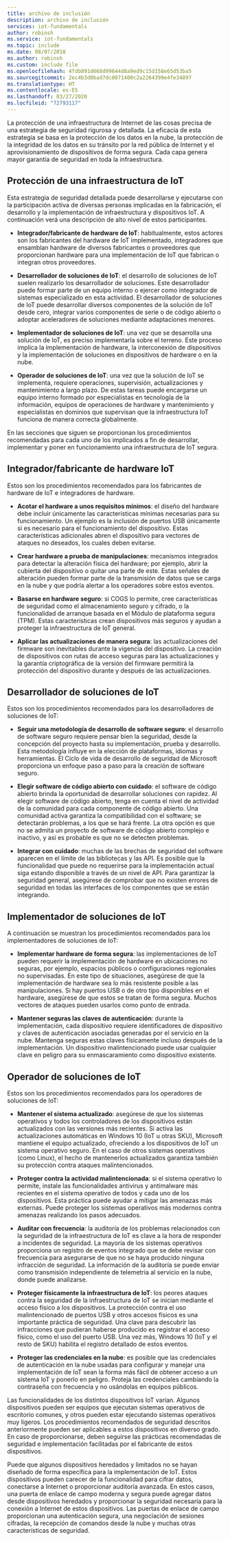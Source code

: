 ```yaml
---
title: archivo de inclusión
description: archivo de inclusión
services: iot-fundamentals
author: robinsh
ms.service: iot-fundamentals
ms.topic: include
ms.date: 08/07/2018
ms.author: robinsh
ms.custom: include file
ms.openlocfilehash: 4fdb891d668d99644d8a9ed9c15d158e65d53ba5
ms.sourcegitcommit: 2ec4b3d0bad7dc0071400c2a2264399e4fe34897
ms.translationtype: HT
ms.contentlocale: es-ES
ms.lasthandoff: 03/27/2020
ms.locfileid: "72793117"
---
```

La protección de una infraestructura de Internet de las cosas precisa de una estrategia de seguridad rigurosa y detallada. La eficacia de esta estrategia se basa en la protección de los datos en la nube, la protección de la integridad de los datos en su tránsito por la red pública de Internet y el aprovisionamiento de dispositivos de forma segura. Cada capa genera mayor garantía de seguridad en toda la infraestructura.

## <a name="secure-an-iot-infrastructure"></a>Protección de una infraestructura de IoT

Esta estrategia de seguridad detallada puede desarrollarse y ejecutarse con la participación activa de diversas personas implicadas en la fabricación, el desarrollo y la implementación de infraestructura y dispositivos IoT. A continuación verá una descripción de alto nivel de estos participantes.

* **Integrador/fabricante de hardware de IoT**: habitualmente, estos actores son los fabricantes del hardware de IoT implementado, integradores que ensamblan hardware de diversos fabricantes o proveedores que proporcionan hardware para una implementación de IoT que fabrican o integran otros proveedores.

* **Desarrollador de soluciones de IoT**: el desarrollo de soluciones de IoT suelen realizarlo los desarrollador de soluciones. Este desarrollador puede formar parte de un equipo interno o ejercer como integrador de sistemas especializado en esta actividad. El desarrollador de soluciones de IoT puede desarrollar diversos componentes de la solución de IoT desde cero, integrar varios componentes de serie o de código abierto o adoptar aceleradores de soluciones mediante adaptaciones menores.

* **Implementador de soluciones de IoT**: una vez que se desarrolla una solución de IoT, es preciso implementarla sobre el terreno. Este proceso implica la implementación de hardware, la interconexión de dispositivos y la implementación de soluciones en dispositivos de hardware o en la nube.

* **Operador de soluciones de IoT**: una vez que la solución de IoT se implementa, requiere operaciones, supervisión, actualizaciones y mantenimiento a largo plazo. De estas tareas puede encargarse un equipo interno formado por especialistas en tecnología de la información, equipos de operaciones de hardware y mantenimiento y especialistas en dominios que supervisan que la infraestructura IoT funciona de manera correcta globalmente.

En las secciones que siguen se proporcionan los procedimientos recomendadas para cada uno de los implicados a fin de desarrollar, implementar y poner en funcionamiento una infraestructura de IoT segura.

## <a name="iot-hardware-manufacturerintegrator"></a>Integrador/fabricante de hardware IoT

Estos son los procedimientos recomendados para los fabricantes de hardware de IoT e integradores de hardware.

* **Acotar el hardware a unos requisitos mínimos**: el diseño del hardware debe incluir únicamente las características mínimas necesarias para su funcionamiento. Un ejemplo es la inclusión de puertos USB únicamente si es necesario para el funcionamiento del dispositivo. Estas características adicionales abren el dispositivo para vectores de ataques no deseados, los cuales deben evitarse.

* **Crear hardware a prueba de manipulaciones**: mecanismos integrados para detectar la alteración física del hardware; por ejemplo, abrir la cubierta del dispositivo o quitar una parte de este. Estas señales de alteración pueden formar parte de la transmisión de datos que se carga en la nube y que podría alertar a los operadores sobre estos eventos.

* **Basarse en hardware seguro**: si COGS lo permite, cree características de seguridad como el almacenamiento seguro y cifrado, o la funcionalidad de arranque basada en el Módulo de plataforma segura (TPM). Estas características crean dispositivos más seguros y ayudan a proteger la infraestructura de IoT general.

* **Aplicar las actualizaciones de manera segura**: las actualizaciones del firmware son inevitables durante la vigencia del dispositivo. La creación de dispositivos con rutas de acceso seguras para las actualizaciones y la garantía criptográfica de la versión del firmware permitirá la protección del dispositivo durante y después de las actualizaciones.

## <a name="iot-solution-developer"></a>Desarrollador de soluciones de IoT

Estos son los procedimientos recomendados para los desarrolladores de soluciones de IoT:

* **Seguir una metodología de desarrollo de software seguro**: el desarrollo de software seguro requiere pensar bien la seguridad, desde la concepción del proyecto hasta su implementación, prueba y desarrollo. Esta metodología influye en la elección de plataformas, idiomas y herramientas. El Ciclo de vida de desarrollo de seguridad de Microsoft proporciona un enfoque paso a paso para la creación de software seguro.

* **Elegir software de código abierto con cuidado**: el software de código abierto brinda la oportunidad de desarrollar soluciones con rapidez. Al elegir software de código abierto, tenga en cuenta el nivel de actividad de la comunidad para cada componente de código abierto. Una comunidad activa garantiza la compatibilidad con el software; se detectarán problemas, a los que se hará frente. La otra opción es que no se admita un proyecto de software de código abierto complejo e inactivo, y así es probable es que no se detecten problemas.

* **Integrar con cuidado**: muchas de las brechas de seguridad del software aparecen en el límite de las bibliotecas y las API. Es posible que la funcionalidad que puede no requerirse para la implementación actual siga estando disponible a través de un nivel de API. Para garantizar la seguridad general, asegúrese de comprobar que no existen errores de seguridad en todas las interfaces de los componentes que se están integrando.

## <a name="iot-solution-deployer"></a>Implementador de soluciones de IoT

A continuación se muestran los procedimientos recomendados para los implementadores de soluciones de IoT:

* **Implementar hardware de forma segura**: las implementaciones de IoT pueden requerir la implementación de hardware en ubicaciones no seguras, por ejemplo, espacios públicos o configuraciones regionales no supervisadas. En este tipo de situaciones, asegúrese de que la implementación de hardware sea lo más resistente posible a las manipulaciones. Si hay puertos USB o de otro tipo disponibles en el hardware, asegúrese de que estos se tratan de forma segura. Muchos vectores de ataques pueden usarlos como punto de entrada.

* **Mantener seguras las claves de autenticación**: durante la implementación, cada dispositivo requiere identificadores de dispositivo y claves de autenticación asociadas generadas por el servicio en la nube. Mantenga seguras estas claves físicamente incluso después de la implementación. Un dispositivo malintencionado puede usar cualquier clave en peligro para su enmascaramiento como dispositivo existente.

## <a name="iot-solution-operator"></a>Operador de soluciones de IoT

Estos son los procedimientos recomendados para los operadores de soluciones de IoT:

* **Mantener el sistema actualizado**: asegúrese de que los sistemas operativos y todos los controladores de los dispositivos están actualizados con las versiones más recientes. Si activa las actualizaciones automáticas en Windows 10 (IoT u otras SKU), Microsoft mantiene el equipo actualizado, ofreciendo a los dispositivos de IoT un sistema operativo seguro. En el caso de otros sistemas operativos (como Linux), el hecho de mantenerlos actualizados garantiza también su protección contra ataques malintencionados.

* **Proteger contra la actividad malintencionada**: si el sistema operativo lo permite, instale las funcionalidades antivirus y antimalware más recientes en el sistema operativo de todos y cada uno de los dispositivos. Esta práctica puede ayudar a mitigar las amenazas más externas. Puede proteger los sistemas operativos más modernos contra amenazas realizando los pasos adecuados.

* **Auditar con frecuencia**: la auditoría de los problemas relacionados con la seguridad de la infraestructura de IoT es clave a la hora de responder a incidentes de seguridad. La mayoría de los sistemas operativos proporciona un registro de eventos integrado que se debe revisar con frecuencia para asegurarse de que no se haya producido ninguna infracción de seguridad. La información de la auditoría se puede enviar como transmisión independiente de telemetría al servicio en la nube, donde puede analizarse.

* **Proteger físicamente la infraestructura de IoT**: los peores ataques contra la seguridad de la infraestructura de IoT se inician mediante el acceso físico a los dispositivos. La protección contra el uso malintencionado de puertos USB y otros accesos físicos es una importante práctica de seguridad. Una clave para descubrir las infracciones que pudieran haberse producido es registrar el acceso físico, como el uso del puerto USB. Una vez más, Windows 10 (IoT y el resto de SKU) habilita el registro detallado de estos eventos.

* **Proteger las credenciales en la nube**: es posible que las credenciales de autenticación en la nube usadas para configurar y manejar una implementación de IoT sean la forma más fácil de obtener acceso a un sistema IoT y ponerlo en peligro. Proteja las credenciales cambiando la contraseña con frecuencia y no usándolas en equipos públicos.

Las funcionalidades de los distintos dispositivos IoT varían. Algunos dispositivos pueden ser equipos que ejecutan sistemas operativos de escritorio comunes, y otros pueden estar ejecutando sistemas operativos muy ligeros. Los procedimientos recomendados de seguridad descritos anteriormente pueden ser aplicables a estos dispositivos en diverso grado. En caso de proporcionarse, deben seguirse las prácticas recomendadas de seguridad e implementación facilitadas por el fabricante de estos dispositivos.

Puede que algunos dispositivos heredados y limitados no se hayan diseñado de forma específica para la implementación de IoT. Estos dispositivos pueden carecer de la funcionalidad para cifrar datos, conectarse a Internet o proporcionar auditoría avanzada. En estos casos, una puerta de enlace de campo moderna y segura puede agregar datos desde dispositivos heredados y proporcionar la seguridad necesaria para la conexión a Internet de estos dispositivos. Las puertas de enlace de campo proporcionan una autenticación segura, una negociación de sesiones cifradas, la recepción de comandos desde la nube y muchas otras características de seguridad.